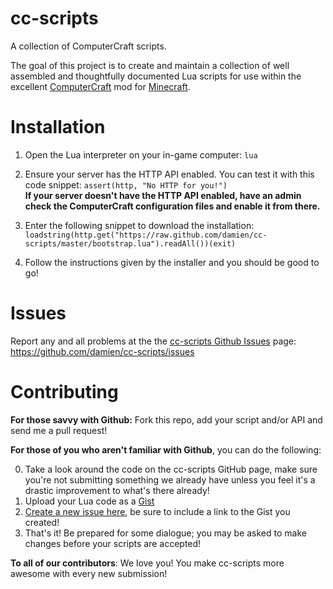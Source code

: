 cc-scripts
==========

A collection of ComputerCraft scripts.

The goal of this project is to create and maintain a collection of well
assembled and thoughtfully documented Lua scripts for use within the excellent
[ComputerCraft](http://computercraft.info/wiki/Main_Page) mod for
[Minecraft](https://minecraft.net/).

Installation
============

1. Open the Lua interpreter on your in-game computer: `lua`

2. Ensure your server has the HTTP API enabled. You can test it with this code snippet:
   `assert(http, "No HTTP for you!")`  
   __If your server doesn't have the HTTP API enabled, have an admin check the ComputerCraft configuration files and enable it from there.__

3. Enter the following snippet to download the installation:
`loadstring(http.get("https://raw.github.com/damien/cc-scripts/master/bootstrap.lua").readAll())(exit)`

4. Follow the instructions given by the installer and you should be good to go!

Issues
======

Report any and all problems at the the [cc-scripts Github Issues](https://github.com/damien/cc-scripts/issues) page: https://github.com/damien/cc-scripts/issues

Contributing
============

__For those savvy with Github:__ Fork this repo, add your script and/or
API and send me a pull request!

__For those of you who aren't familiar with Github__, you can do the following:

0. Take a look around the code on the cc-scripts GitHub page,
   make sure you're not submitting something we already have unless you feel
   it's a drastic improvement to what's there already!
0. Upload your Lua code as a [Gist](https://gist.github.com/)
0. [Create a new issue here](https://github.com/damien/cc-scripts/issues),
   be sure to include a link to the Gist you created!
0. That's it! Be prepared for some dialogue; you may be asked to make changes
   before your scripts are accepted!

__To all of our contributors__: We love you! You make cc-scripts more awesome
with every new submission!
